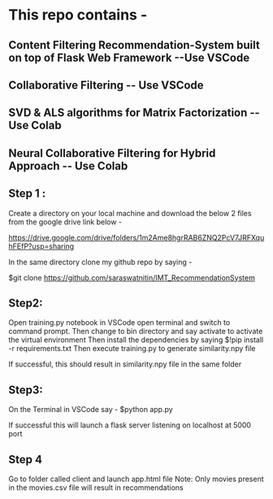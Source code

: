 # This repo contains - 
## Content Filtering Recommendation-System built on top of Flask Web Framework  --Use VSCode
## Collaborative Filtering -- Use VSCode
## SVD & ALS algorithms for Matrix Factorization  -- Use Colab
## Neural Collaborative Filtering for Hybrid Approach -- Use Colab

## Step 1 :

Create a directory on your local machine and  download the below 2 files from the google drive link below - 

https://drive.google.com/drive/folders/1m2Ame8hgrRAB6ZNQ2PcV7JRFXquhFEfP?usp=sharing

In the same directory clone my github repo by saying - 

$git clone https://github.com/saraswatnitin/IMT_RecommendationSystem

## Step2:
Open  training.py notebook in VSCode open terminal and switch to command prompt.
Then change to bin directory and say activate to activate the virtual environment 
Then install the dependencies by saying 
$!pip install -r requirements.txt 
Then  execute training.py  to generate similarity.npy file 

If successful, this should result in similarity.npy file in the same folder

## Step3:
On the Terminal in VSCode say - 
$python app.py 

If successful this will launch a flask server listening on localhost at 5000 port 


## Step 4 
Go to folder called client and launch app.html file 
Note: Only movies present in the movies.csv file will result in recommendations



